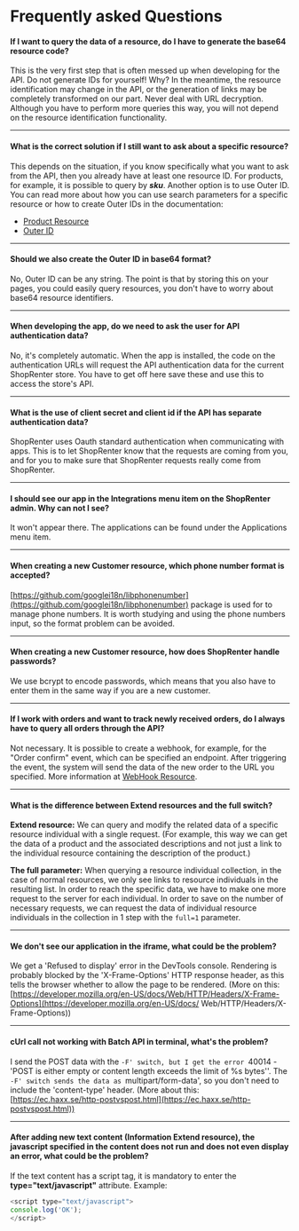 # Frequently asked Questions

#### If I want to query the data of a resource, do I have to generate the base64 resource code?

This is the very first step that is often messed up when developing for the API. Do not generate IDs for yourself! Why? In the meantime, the resource identification may change in the API, or the generation of links may be completely transformed on our part. Never deal with URL decryption. Although you have to perform more queries this way, you will not depend on the resource identification functionality.

---

#### What is the correct solution if I still want to ask about a specific resource?

This depends on the situation, if you know specifically what you want to ask from the API, then you already have at least one resource ID. For products, for example, it is possible to query by **_sku_**. Another option is to use Outer ID. You can read more about how you can use search parameters for a specific resource or how to create Outer IDs in the documentation:

- [Product Resource](../../api/product.md)
- [Outer ID](../api/05_outer_id.md)

---

#### Should we also create the Outer ID in base64 format?

No, Outer ID can be any string. The point is that by storing this on your pages,
you could easily query resources, you don't have to worry about base64 resource identifiers.

---

#### When developing the app, do we need to ask the user for API authentication data?

No, it's completely automatic. When the app is installed, the code on the authentication URLs
will request the API authentication data for the current ShopRenter store. You have to get off here
save these and use this to access the store's API.

---

#### What is the use of client secret and client id if the API has separate authentication data?

ShopRenter uses Oauth standard authentication when communicating with apps.
This is to let ShopRenter know that the requests are coming from you,
and for you to make sure that ShopRenter requests really come from ShopRenter.

---

#### I should see our app in the Integrations menu item on the ShopRenter admin. Why can not I see?

It won't appear there. The applications can be found under the Applications menu item.

---

#### When creating a new Customer resource, which phone number format is accepted?

[https://github.com/googlei18n/libphonenumber](https://github.com/googlei18n/libphonenumber) package is used for
to manage phone numbers. It is worth studying and using the phone numbers
input, so the format problem can be avoided.

---

#### When creating a new Customer resource, how does ShopRenter handle passwords?

We use bcrypt to encode passwords, which means that you also have to enter them in the same way if you are a new customer.

---

#### If I work with orders and want to track newly received orders, do I always have to query all orders through the API?

Not necessary. It is possible to create a webhook, for example, for the "Order confirm" event, which can be specified
an endpoint. After triggering the event, the system will send the data of the new order to the URL you specified. More information at [WebHook Resource](../../api/webhook.md).

---

#### What is the difference between Extend resources and the full switch?

**Extend resource:** We can query and modify the related data of a specific resource individual with a single request. (For example, this way we can get the data of a product and the associated descriptions and not just a link to the individual resource containing the description of the product.)

**The full parameter:** When querying a resource individual collection, in the case of normal resources, we only see links to resource individuals in the resulting list. In order to reach the specific data, we have to make one more request to the server for each individual. In order to save on the number of necessary requests, we can request the data of individual resource individuals in the collection in 1 step with the `full=1` parameter.

---

#### We don't see our application in the iframe, what could be the problem?
We get a 'Refused to display' error in the DevTools console. Rendering is probably blocked by the 'X-Frame-Options' HTTP response header, as this tells the browser whether to allow the page to be rendered.
(More on this: [https://developer.mozilla.org/en-US/docs/Web/HTTP/Headers/X-Frame-Options](https://developer.mozilla.org/en-US/docs/ Web/HTTP/Headers/X-Frame-Options))

---

#### cUrl call not working with Batch API in terminal, what's the problem?
I send the POST data with the `-F' switch, but I get the error `40014 - 'POST is either empty or content length exceeds the limit of %s bytes''.
The `-F' switch sends the data as `multipart/form-data', so you don't need to include the 'content-type' header.
(More about this: [https://ec.haxx.se/http-postvspost.html](https://ec.haxx.se/http-postvspost.html))

---

#### After adding new text content (Information Extend resource), the javascript specified in the content does not run and does not even display an error, what could be the problem?
If the text content has a script tag, it is mandatory to enter the **type="text/javascript"** attribute. Example:

```js
<script type="text/javascript">
console.log('OK');
</script>
```
